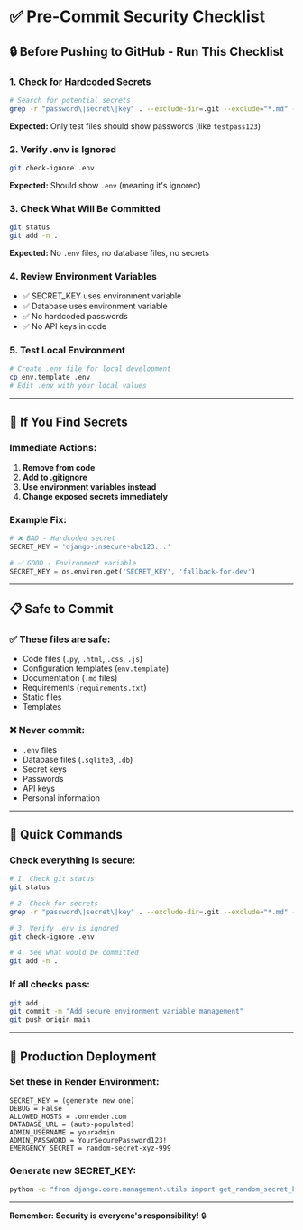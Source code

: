 # ✅ Pre-Commit Security Checklist

## 🔒 Before Pushing to GitHub - Run This Checklist

### 1. Check for Hardcoded Secrets
```bash
# Search for potential secrets
grep -r "password\|secret\|key" . --exclude-dir=.git --exclude="*.md" --exclude="env.template"
```

**Expected:** Only test files should show passwords (like `testpass123`)

### 2. Verify .env is Ignored
```bash
git check-ignore .env
```

**Expected:** Should show `.env` (meaning it's ignored)

### 3. Check What Will Be Committed
```bash
git status
git add -n .
```

**Expected:** No `.env` files, no database files, no secrets

### 4. Review Environment Variables
- ✅ SECRET_KEY uses environment variable
- ✅ Database uses environment variable
- ✅ No hardcoded passwords
- ✅ No API keys in code

### 5. Test Local Environment
```bash
# Create .env file for local development
cp env.template .env
# Edit .env with your local values
```

---

## 🚨 If You Find Secrets

### Immediate Actions:
1. **Remove from code**
2. **Add to .gitignore**
3. **Use environment variables instead**
4. **Change exposed secrets immediately**

### Example Fix:
```python
# ❌ BAD - Hardcoded secret
SECRET_KEY = 'django-insecure-abc123...'

# ✅ GOOD - Environment variable
SECRET_KEY = os.environ.get('SECRET_KEY', 'fallback-for-dev')
```

---

## 📋 Safe to Commit

### ✅ These files are safe:
- Code files (`.py`, `.html`, `.css`, `.js`)
- Configuration templates (`env.template`)
- Documentation (`.md` files)
- Requirements (`requirements.txt`)
- Static files
- Templates

### ❌ Never commit:
- `.env` files
- Database files (`.sqlite3`, `.db`)
- Secret keys
- Passwords
- API keys
- Personal information

---

## 🎯 Quick Commands

### Check everything is secure:
```bash
# 1. Check git status
git status

# 2. Check for secrets
grep -r "password\|secret\|key" . --exclude-dir=.git --exclude="*.md" --exclude="env.template"

# 3. Verify .env is ignored
git check-ignore .env

# 4. See what would be committed
git add -n .
```

### If all checks pass:
```bash
git add .
git commit -m "Add secure environment variable management"
git push origin main
```

---

## 🔐 Production Deployment

### Set these in Render Environment:
```
SECRET_KEY = (generate new one)
DEBUG = False
ALLOWED_HOSTS = .onrender.com
DATABASE_URL = (auto-populated)
ADMIN_USERNAME = youradmin
ADMIN_PASSWORD = YourSecurePassword123!
EMERGENCY_SECRET = random-secret-xyz-999
```

### Generate new SECRET_KEY:
```bash
python -c "from django.core.management.utils import get_random_secret_key; print(get_random_secret_key())"
```

---

**Remember: Security is everyone's responsibility!** 🔒
